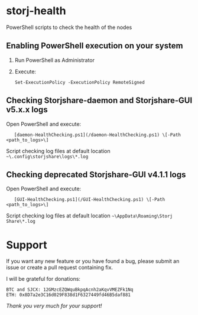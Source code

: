 # storj-health
PowerShell scripts to check the health of the nodes

## Enabling PowerShell execution on your system
1. Run PowerShell as Administrator
2. Execute:

       Set-ExecutionPolicy -ExecutionPolicy RemoteSigned

## Checking Storjshare-daemon and Storjshare-GUI v5.x.x logs
Open PowerShell and execute:

       [daemon-HealthChecking.ps1](/daemon-HealthChecking.ps1) \[-Path <path_to_logs>\]

Script checking log files at default location `~\.config\storjshare\logs\*.log`

## Checking deprecated Storjshare-GUI v4.1.1 logs
Open PowerShell and execute:

       [GUI-HealthChecking.ps1](/GUI-HealthChecking.ps1) \[-Path <path_to_logs>\]
 
Script checking log files at default location `~\AppData\Roaming\Storj Share\*.log`
 

# Support
If you want any new feature or you have found a bug, please submit an issue or create a pull request containing fix.

I will be grateful for donations:

    BTC and SJCX: 12GMzcEZQWquBkpqAcnh2aKqvVMEZFk1Nq
    ETH: 0x8D7a2e3C16d029F838d1F6327449fd46B5daf881

_Thank you very much for your support!_
